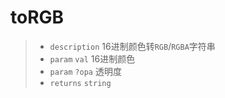 # toRGB

> - `description` 16进制颜色转`RGB`/`RGBA`字符串
> - `param` `val` 16进制颜色
> - `param` `?opa` 透明度
> - `returns` `string`
